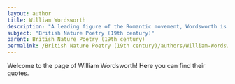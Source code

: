```yaml
---
layout: author
title: William Wordsworth
description: "A leading figure of the Romantic movement, Wordsworth is celebrated for his profound and reflective poetry that often emphasizes the beauty of nature and its impact on the human spirit."
subject: "British Nature Poetry (19th century)"
parent: British Nature Poetry (19th century)
permalink: /British Nature Poetry (19th century)/authors/William-Wordsworth/
---
```


Welcome to the page of William Wordsworth! Here you can find their quotes.

